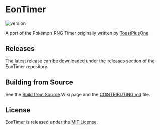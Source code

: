 # EonTimer
![version](https://img.shields.io/badge/EonTimer-v3.0.0-blue.svg)

A port of the Pokémon RNG Timer originally written by
[ToastPlusOne](https://bitbucket.org/ToastPlusOne/eontimer/downloads/).

## Releases
The latest release can be downloaded under the [releases](https://github.com/dylmeadows/EonTimer/releases) section of the EonTimer repository.

## Building from Source
See the [Build from Source](https://github.com/dylmeadows/EonTimer/wiki/Build-from-Source) Wiki page and the [CONTRIBUTING.md](CONTRIBUTING.md) file.

## License
EonTimer is released under the [MIT License](LICENSE.md).
